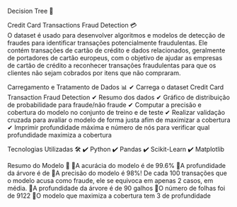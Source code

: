 Decision Tree 🌳

Credit Card Transactions Fraud Detection 💳  
O dataset é usado para desenvolver algoritmos e modelos de detecção de fraudes para identificar transações potencialmente fraudulentas.
Ele contém transações de cartão de crédito e dados relacionados, geralmente de portadores de cartão europeus, com o objetivo de ajudar as empresas de cartão de crédito a reconhecer transações fraudulentas para que os clientes não sejam cobrados por itens que não compraram.


Carregamento e Tratamento de Dados 📊
✔ Carrega o dataset Credit Card Transaction Fraud Detection
✔ Resumo dos dados
✔ Gráfico de distribuição de probabilidade para fraude/não fraude
✔ Computar a precisão e cobertura do modelo no conjunto de treino e de teste
✔ Realizar validação cruzada para avaliar o modelo de forma justa afim de maximizar a cobertura
✔ Imprimir profundidade máxima e número de nós para verificar qual profundidade maximiza a cobertura


Tecnologias Utilizadas 🛠 
✔ Python
✔ Pandas
✔ Scikit-Learn
✔ Matplotlib


Resumo do Modelo 📌 
🔹A acurácia do modelo é de 99.6%
🔹A profundidade da árvore é de
🔹A precisão do modelo é 98%! De cada 100 transações que o modelo acusa como fraude, ele se equivoca em apenas 2 casos, em média.
🔹A profundidade da árvore é de 90 galhos
🔹O número de folhas foi de 9122
🔹O modelo que maximiza a cobertura tem 3 de profundidade
